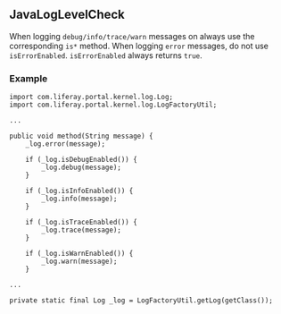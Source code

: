 ## JavaLogLevelCheck

When logging `debug/info/trace/warn` messages on always use the corresponding
`is*` method.
When logging `error` messages, do not use `isErrorEnabled`. `isErrorEnabled`
always returns `true`.

### Example

```
import com.liferay.portal.kernel.log.Log;
import com.liferay.portal.kernel.log.LogFactoryUtil;

...

public void method(String message) {
    _log.error(message);

    if (_log.isDebugEnabled()) {
        _log.debug(message);
    }

    if (_log.isInfoEnabled()) {
        _log.info(message);
    }

    if (_log.isTraceEnabled()) {
        _log.trace(message);
    }

    if (_log.isWarnEnabled()) {
        _log.warn(message);
    }

...

private static final Log _log = LogFactoryUtil.getLog(getClass());
```
